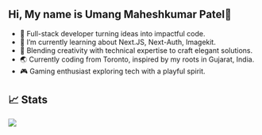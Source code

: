 ## Hi, My name is Umang Maheshkumar Patel👋

- 🚀 Full-stack developer turning ideas into impactful code.
- 🌱 I’m currently learning about Next.JS, Next-Auth, Imagekit.
- 🎨 Blending creativity with technical expertise to craft elegant solutions.
- 🌏 Currently coding from Toronto, inspired by my roots in Gujarat, India.
- 🎮 Gaming enthusiast exploring tech with a playful spirit.

## 📈 Stats 
![](https://github-readme-streak-stats.herokuapp.com/?user=Umanpatel&theme=radical)
